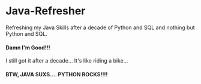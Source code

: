 
# Java-Refresher
Refreshing my Java Skills after a decade of Python and SQL and nothing but Python and SQL. 
#### Damn I'm Good!!!
I still got it after a decade... It's like riding a bike...
#### BTW, JAVA SUXS.... PYTHON ROCKS!!!!
